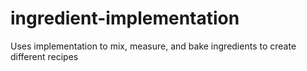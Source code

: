 # ingredient-implementation
Uses implementation to mix, measure, and bake ingredients to create different recipes
